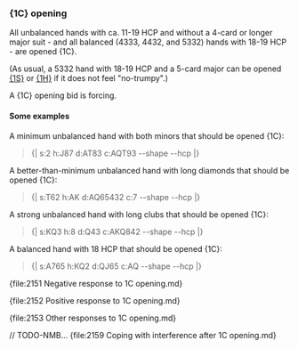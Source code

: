 ### <a name="1C_opening"> {1C} opening

All unbalanced hands with ca. 11-19 HCP and without a 4-card or longer major suit - and all balanced (4333, 4432, and 5332) hands with 18-19 HCP - are opened {1C}.

(As usual, a 5332 hand with 18-19 HCP and a 5-card major can be opened [{1S}](#1S_opening) or [{1H}](#1H_opening) if it does not feel "no-trumpy".)

A {1C} opening bid is forcing.

#### Some examples

A minimum unbalanced hand with both minors that should be opened {1C}:

> {| s:2 h:J87 d:AT83 c:AQT93 --shape --hcp |}

A better-than-minimum unbalanced hand with long diamonds that should be opened {1C}:

> {| s:T62 h:AK d:AQ65432 c:7 --shape --hcp |}

A strong unbalanced hand with long clubs that should be opened {1C}:

> {| s:KQ3 h:8 d:Q43 c:AKQ842 --shape --hcp |}

A balanced hand with 18 HCP that should be opened {1C}:

> {| s:A765 h:KQ2 d:QJ65 c:AQ --shape --hcp |}

{file:2151 Negative response to 1C opening.md}

{file:2152 Positive response to 1C opening.md}

{file:2153 Other responses to 1C opening.md}

// TODO-NMB...
{file:2159 Coping with interference after 1C opening.md}
